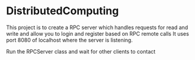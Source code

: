 # DistributedComputing

This project is to create a RPC server which handles requests for read and write and allow you to login and register based on RPC remote calls
It uses port 8080 of localhost where the server is listening.

Run the RPCServer class and wait for other clients to contact
